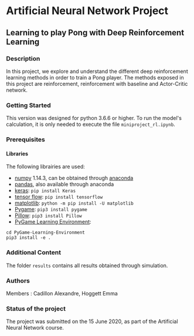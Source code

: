 # Artificial Neural Network Project
## Learning to play Pong with Deep Reinforcement Learning
### Description
In this project, we explore and understand the different deep reinforcement learning methods in order to train a Pong player. The methods exposed in this project are reinforcement, reinforcement with baseline and Actor-Critic network.

### Getting Started
This version was designed for python 3.6.6 or higher. To run the model's calculation, it is only needed to execute the file `miniproject_rl.ipynb`.

### Prerequisites
#### Libraries
The following librairies are used:
* [numpy](http://www.numpy.org/) 1.14.3, can be obtained through [anaconda](https://www.anaconda.com/download/)
* [pandas](https://pandas.pydata.org/), also available through anaconda
* [keras](https://keras.io/): `pip install Keras`
* [tensor flow](https://www.tensorflow.org/install/): `pip install tensorflow`
* [matplotlib](https://matplotlib.org/3.1.1/users/installing.html): `python -m pip install -U matplotlib`
* [Pygame](https://www.pygame.org/news): `pip3 install pygame`
* [Pillow](https://pypi.org/project/Pillow/): `pip3 install Pillow` 
* [PyGame Learning Environment](https://pygame-learning-environment.readthedocs.io/en/latest/):
```git clone https://github.com/ntasfi/PyGame-Learning-Environment
cd PyGame-Learning-Environment
pip3 install -e .
```

### Additional Content
The folder `results` contains all results obtained through simulation.


### Authors
Members : Cadillon Alexandre, Hoggett Emma

### Status of the project
The project was submitted on the 15 June 2020, as part of the Artificial Neural Network course.
